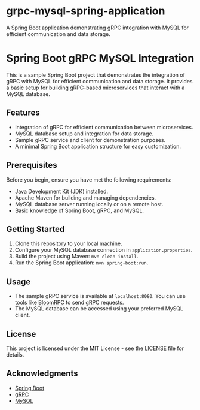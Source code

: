 # grpc-mysql-spring-application
A Spring Boot application demonstrating gRPC integration with MySQL for efficient communication and data storage.


# Spring Boot gRPC MySQL Integration

This is a sample Spring Boot project that demonstrates the integration of gRPC with MySQL for efficient communication and data storage. It provides a basic setup for building gRPC-based microservices that interact with a MySQL database.

## Features

- Integration of gRPC for efficient communication between microservices.
- MySQL database setup and integration for data storage.
- Sample gRPC service and client for demonstration purposes.
- A minimal Spring Boot application structure for easy customization.

## Prerequisites

Before you begin, ensure you have met the following requirements:

- Java Development Kit (JDK) installed.
- Apache Maven for building and managing dependencies.
- MySQL database server running locally or on a remote host.
- Basic knowledge of Spring Boot, gRPC, and MySQL.

## Getting Started

1. Clone this repository to your local machine.
2. Configure your MySQL database connection in `application.properties`.
3. Build the project using Maven: `mvn clean install`.
4. Run the Spring Boot application: `mvn spring-boot:run`.

## Usage

- The sample gRPC service is available at `localhost:8080`. You can use tools like [BloomRPC](https://github.com/uw-labs/bloomrpc) to send gRPC requests.
- The MySQL database can be accessed using your preferred MySQL client.

## License

This project is licensed under the MIT License - see the [LICENSE](LICENSE) file for details.

## Acknowledgments

- [Spring Boot](https://spring.io/projects/spring-boot)
- [gRPC](https://grpc.io/)
- [MySQL](https://www.mysql.com/)
